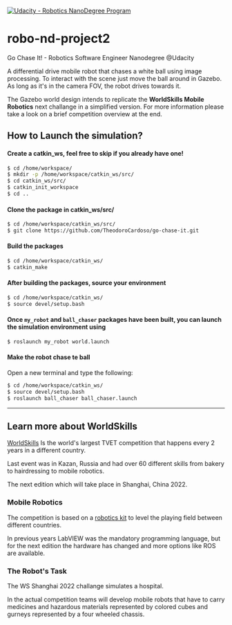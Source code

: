 [![Udacity - Robotics NanoDegree Program](https://s3-us-west-1.amazonaws.com/udacity-robotics/Extra+Images/RoboND_flag.png)](https://www.udacity.com/robotics)
# robo-nd-project2

Go Chase It! - Robotics Software Engineer Nanodegree @Udacity

A differential drive mobile robot that chases a white ball using image processing.
To interact with the scene just move the ball around in Gazebo. As long as it's in the camera FOV, the robot drives towards it.

The Gazebo world design intends to replicate the **WorldSkills Mobile Robotics** next challange in a simplified version.
For more information please take a look on a brief competition overview at the end.

## How to Launch the simulation?

#### Create a catkin_ws, feel free to skip if you already have one!
```sh
$ cd /home/workspace/
$ mkdir -p /home/workspace/catkin_ws/src/
$ cd catkin_ws/src/
$ catkin_init_workspace
$ cd ..
```

#### Clone the package in catkin_ws/src/
```sh
$ cd /home/workspace/catkin_ws/src/
$ git clone https://github.com/TheodoroCardoso/go-chase-it.git
```

#### Build the packages
```sh
$ cd /home/workspace/catkin_ws/ 
$ catkin_make
```

#### After building the packages, source your environment
```sh
$ cd /home/workspace/catkin_ws/
$ source devel/setup.bash
```

#### Once `my_robot` and  `ball_chaser` packages have been built, you can launch the simulation environment using
```sh
$ roslaunch my_robot world.launch
```

#### Make the robot chase te ball
Open a new terminal and type the following:
```sh
$ cd /home/workspace/catkin_ws/
$ source devel/setup.bash
$ roslaunch ball_chaser ball_chaser.launch
```

----

## Learn more about WorldSkills
[WorldSkills](https://worldskills.org/) Is the world's largest TVET competition that happens every 2 years in a different country.

Last event was in Kazan, Russia and had over 60 different skills from bakery to hairdressing to mobile robotics.

The next edition which will take place in Shanghai, China 2022.

### Mobile Robotics
The competition is based on a [robotics kit](https://www.studica.co/worldskills-shanghai-2022) to level the playing field between different countries.

In previous years LabVIEW was the mandatory programming language, but for the next edition the hardware has changed and more options like ROS are available.

### The Robot's Task
The WS Shanghai 2022 challange simulates a hospital.

In the actual competition teams will develop mobile robots that have to carry medicines and hazardous materials represented by colored cubes and gurneys represented by a four wheeled chassis.
